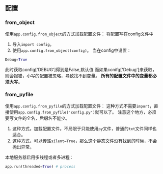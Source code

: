 ## 配置

### from_object
使用`app.config.from_object`的方式加载配置文件：
将配置写在config文件中

1. 导入`import config`。
2. 使用`app.config.from_object(config)`。
当在config中设置：
```python
Debug=True 
```
此时获取config['DEBUG']得到是False,默认值
而如果conifg['Debug']来获取，则会报错，小写的配置被忽略，导致找不到变量。
**所有的配置文件中的变量都必须大写**。

### from_pyfile
使用`app.config.from_pyfile`的方式加载配置文件：
这种方式不需要`import`，直接使用`app.config.from_pyfile('config.py')`就可以了。
注意这个地方，必须要写文件的全名，后缀名不能少。

1. 这种方式，加载配置文件，不局限于只能使用`py`文件，普通的`txt`文件同样也适合。
2. 这种方式，可以传递`silent=True`，那么这个静态文件没有找到的时候，不会抛出异常。

本地服务器启用多线程或者多进程：
```python
app.run(threaded=True) # process
```